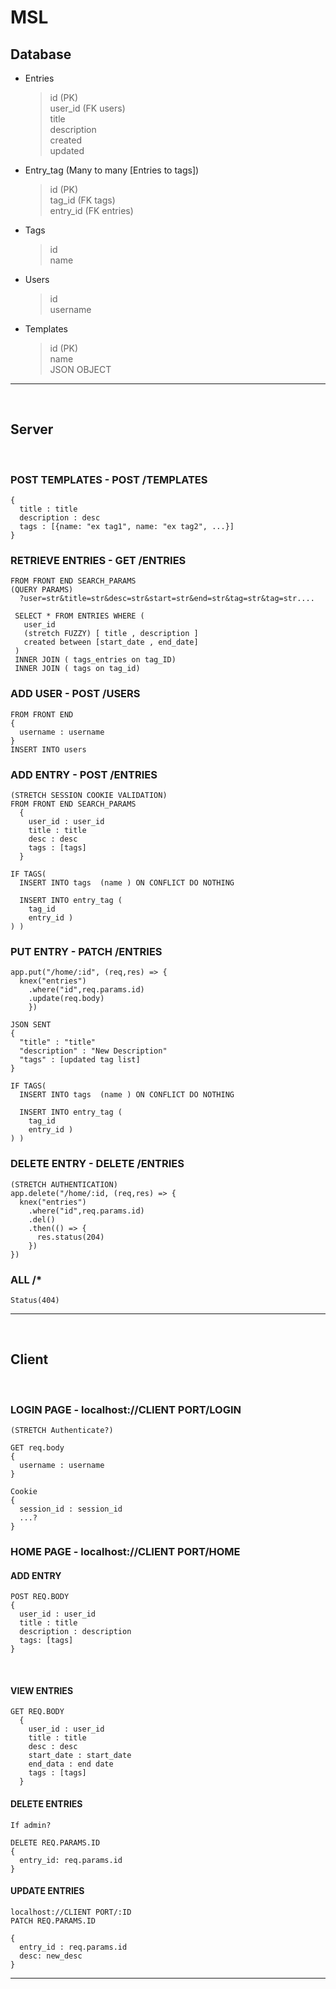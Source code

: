 # MSL

## Database
- Entries
  > id (PK)  
  > user_id (FK users)  
  >  title  
  > description  
  > created  
  > updated  

- Entry_tag (Many to many [Entries to tags])
  > id (PK)  
  > tag_id (FK tags)  
  > entry_id (FK entries)  

- Tags
  > id  
  > name  

- Users
  > id  
  > username  

- Templates
  > id (PK)  
  > name  
  > JSON OBJECT  
---
<br>

## Server
<br>

### POST TEMPLATES - POST /TEMPLATES
    {
      title : title
      description : desc
      tags : [{name: "ex tag1", name: "ex tag2", ...}]
    }

### RETRIEVE ENTRIES - GET /ENTRIES
    FROM FRONT END SEARCH_PARAMS
    (QUERY PARAMS)
      ?user=str&title=str&desc=str&start=str&end=str&tag=str&tag=str....

     SELECT * FROM ENTRIES WHERE (
       user_id
       (stretch FUZZY) [ title , description ]
       created between [start_date , end_date]
     ) 
     INNER JOIN ( tags_entries on tag_ID)
     INNER JOIN ( tags on tag_id)

### ADD USER - POST /USERS
    FROM FRONT END
    {
      username : username
    }
    INSERT INTO users


### ADD ENTRY - POST /ENTRIES
    (STRETCH SESSION COOKIE VALIDATION)
    FROM FRONT END SEARCH_PARAMS
      {
        user_id : user_id
        title : title
        desc : desc
        tags : [tags]
      }

    IF TAGS(
      INSERT INTO tags  (name ) ON CONFLICT DO NOTHING

      INSERT INTO entry_tag (
        tag_id
        entry_id )
    ) )

### PUT ENTRY - PATCH /ENTRIES
    app.put("/home/:id", (req,res) => {
      knex("entries")
        .where("id",req.params.id)
        .update(req.body)
        })

    JSON SENT
    {
      "title" : "title"
      "description" : "New Description"
      "tags" : [updated tag list]
    }

    IF TAGS(
      INSERT INTO tags  (name ) ON CONFLICT DO NOTHING

      INSERT INTO entry_tag (
        tag_id
        entry_id )
    ) )

### DELETE ENTRY - DELETE /ENTRIES
    (STRETCH AUTHENTICATION)
    app.delete("/home/:id, (req,res) => {
      knex("entries")
        .where("id",req.params.id)
        .del()
        .then(() => {
          res.status(204)
        })
    })



### ALL /*
    Status(404)
---
<br>


## Client
<br>

### LOGIN PAGE - localhost://CLIENT PORT/LOGIN
    (STRETCH Authenticate?)

    GET req.body
    {
      username : username
    }

    Cookie
    {
      session_id : session_id
      ...?
    }

### HOME PAGE - localhost://CLIENT PORT/HOME

#### ADD ENTRY  
    POST REQ.BODY
    {
      user_id : user_id
      title : title
      description : description
      tags: [tags]
    }
  <br>

#### VIEW ENTRIES
    GET REQ.BODY
      {
        user_id : user_id
        title : title
        desc : desc
        start_date : start_date
        end_data : end date
        tags : [tags]
      }

#### DELETE ENTRIES
    If admin?

    DELETE REQ.PARAMS.ID
    {
      entry_id: req.params.id
    }

#### UPDATE ENTRIES
    localhost://CLIENT PORT/:ID
    PATCH REQ.PARAMS.ID

    {
      entry_id : req.params.id
      desc: new_desc
    }


---
<br>



